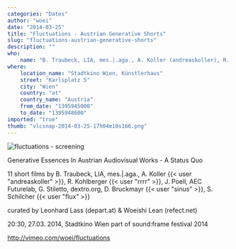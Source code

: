 ```yaml
---
categories: "Dates"
author: "woei"
date: "2014-03-25"
title: "Fluctuations - Austrian Generative Shorts"
slug: "fluctuations-austrian-generative-shorts"
description: ""
who: 
    name: "B. Traubeck, LIA, mes.|.aga., A. Koller (andreaskoller), R. Kohlberger (rrrr), J. Poell, AEC Futurelab, G. Stiletto, dextro.org, D. Bruckmayr (sinus), S. Schilcher (flux); soundframe, depart, woei"
where: 
    location_name: "Stadtkino Wien, Künstlerhaus"
    street: "Karlsplatz 5"
    city: "Wien"
    country: "at"
    country_name: "Austria"
    from_date: "1395945000"
    to_date: "1395948600"
imported: "true"
thumb: "vlcsnap-2014-03-25-17h04m10s166.png"
---
```



![fluctuations - screening](vlcsnap-2014-03-25-17h04m10s166.png) 

Generative Essences In Austrian Audiovisual Works - A Status Quo

11 short films by B. Traubeck, LIA, mes.|.aga., A. Koller {{< user "andreaskoller" >}}, R. Kohlberger {{< user "rrrr" >}}, J. Poell, AEC Futurelab, G. Stiletto, dextro.org, D. Bruckmayr {{< user "sinus" >}}, S. Schilcher {{< user "flux" >}}

curated by Leonhard Lass (depart.at) & Woeishi Lean (refect.net)

20:30, 27.03. 2014, Stadtkino Wien
part of sound:frame festival 2014

<http://vimeo.com/woei/fluctuations>